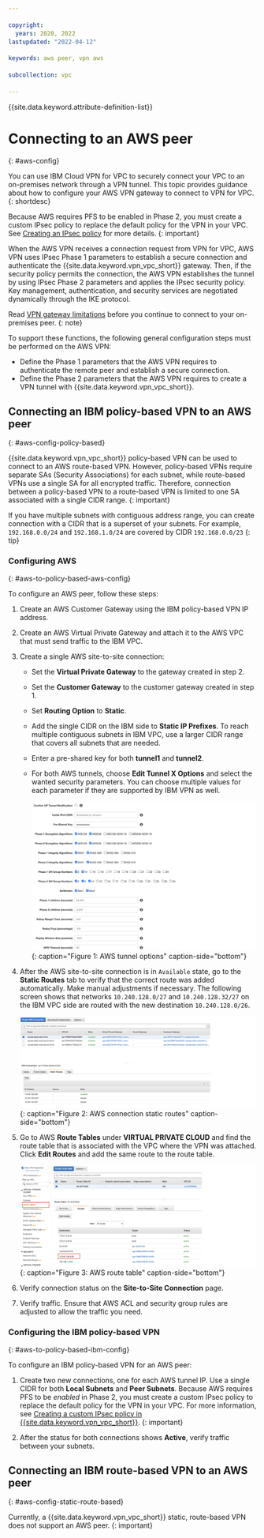 ```yaml
---

copyright:
  years: 2020, 2022
lastupdated: "2022-04-12"

keywords: aws peer, vpn aws

subcollection: vpc

---
```


{{site.data.keyword.attribute-definition-list}}

# Connecting to an AWS peer
{: #aws-config}

You can use IBM Cloud VPN for VPC to securely connect your VPC to an on-premises network through a VPN tunnel. This topic provides guidance about how to configure your AWS VPN gateway to connect to VPN for VPC.
{: shortdesc}

Because AWS requires PFS to be enabled in Phase 2, you must create a custom IPsec policy to replace the default policy for the VPN in your VPC. See [Creating an IPsec policy](/docs/vpc?topic=vpc-creating-ipsec-policy) for more details.
{: important}

When the AWS VPN receives a connection request from VPN for VPC, AWS VPN uses IPsec Phase 1 parameters to establish a secure connection and authenticate the {{site.data.keyword.vpn_vpc_short}} gateway. Then, if the security policy permits the connection, the AWS VPN establishes the tunnel by using IPsec Phase 2 parameters and applies the IPsec security policy. Key management, authentication, and security services are negotiated dynamically through the IKE protocol.

Read [VPN gateway limitations](/docs/vpc?topic=vpc-vpn-limitations) before you continue to connect to your on-premises peer. 
{: note}

To support these functions, the following general configuration steps must be performed on the AWS VPN:

* Define the Phase 1 parameters that the AWS VPN requires to authenticate the remote peer and establish a secure connection.
* Define the Phase 2 parameters that the AWS VPN requires to create a VPN tunnel with {{site.data.keyword.vpn_vpc_short}}.

## Connecting an IBM policy-based VPN to an AWS peer
{: #aws-config-policy-based}

{{site.data.keyword.vpn_vpc_short}} policy-based VPN can be used to connect to an AWS route-based VPN. However, policy-based VPNs require separate SAs (Security Associations) for each subnet, while route-based VPNs use a single SA for all encrypted traffic. Therefore, connection between a policy-based VPN to a route-based VPN is limited to one SA associated with a single CIDR range.
{: important}

If you have multiple subnets with contiguous address range, you can create connection with a CIDR that is a superset of your subnets. For example, `192.168.0.0/24` and `192.168.1.0/24` are covered by CIDR `192.168.0.0/23`
{: tip}

### Configuring AWS
{: #aws-to-policy-based-aws-config}

To configure an AWS peer, follow these steps:

1. Create an AWS Customer Gateway using the IBM policy-based VPN IP address.
1. Create an AWS Virtual Private Gateway and attach it to the AWS VPC that must send traffic to the IBM VPC.
1. Create a single AWS site-to-site connection:
   * Set the **Virtual Private Gateway** to the gateway created in step 2.
   * Set the **Customer Gateway** to the customer gateway created in step 1.
   * Set **Routing Option** to **Static**.
   * Add the single CIDR on the IBM side to **Static IP Prefixes**.
     To reach multiple contiguous subnets in IBM VPC, use a larger CIDR range that covers all subnets that are needed.
   * Enter a pre-shared key for both **tunnel1** and **tunnel2**.
   * For both AWS tunnels, choose **Edit Tunnel X Options** and select the wanted security parameters. You can choose multiple values for each parameter if they are supported by IBM VPN as well.

     ![AWS Tunnel Options](images/vpn-interop-aws-tunnel-options.png){: caption="Figure 1: AWS tunnel options" caption-side="bottom"}

1. After the AWS site-to-site connection is in `Available` state, go to the **Static Routes** tab to verify that the correct route was added automatically. Make manual adjustments if necessary.
   The following screen shows that networks `10.240.128.0/27` and `10.240.128.32/27` on the IBM VPC side are routed with the new destination `10.240.128.0/26`.

   ![AWS Connection Static Routes](images/vpn-aws-connection-static-routes.png){: caption="Figure 2: AWS connection static routes" caption-side="bottom"}   

1. Go to AWS **Route Tables** under **VIRTUAL PRIVATE CLOUD** and find the route table that is associated with the VPC where the VPN was attached. Click **Edit Routes** and add the same route to the route table.

   ![AWS Route Table](images/vpn-aws-route-table.png){: caption="Figure 3: AWS route table" caption-side="bottom"}

1. Verify connection status on the **Site-to-Site Connection** page.
1. Verify traffic. Ensure that AWS ACL and security group rules are adjusted to allow the traffic you need.

### Configuring the IBM policy-based VPN
{: #aws-to-policy-based-ibm-config}

To configure an IBM policy-based VPN for an AWS peer:

1. Create two new connections, one for each AWS tunnel IP. Use a single CIDR for both **Local Subnets** and **Peer Subnets**.
   Because AWS requires PFS to be _enabled_ in Phase 2, you must create a custom IPsec policy to replace the default policy for the VPN in your VPC. For more information, see [Creating a custom IPsec policy in {{site.data.keyword.vpn_vpc_short}}](/docs/vpc?topic=vpc-creating-ipsec-policy).
   {: important}

1. After the status for both connections shows **Active**, verify traffic between your subnets.

## Connecting an IBM route-based VPN to an AWS peer
{: #aws-config-static-route-based}

Currently, a {{site.data.keyword.vpn_vpc_short}} static, route-based VPN does not support an AWS peer.
{: important}
